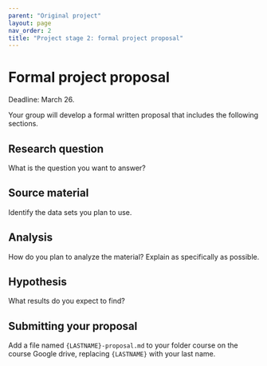 ```yaml
---
parent: "Original project"
layout: page
nav_order: 2
title: "Project stage 2: formal project proposal"
---
```



# Formal project proposal

Deadline: March 26.


Your group will develop a formal written proposal that includes the following sections.


## Research question

What is the question you want to answer?

## Source material

Identify the data sets you plan to use.

## Analysis

How do you plan to analyze the material? Explain as specifically as possible.

## Hypothesis

What results do you expect to find?


## Submitting your proposal

Add a file named `{LASTNAME}-proposal.md` to your folder course on the course Google drive, replacing `{LASTNAME}` with your last name.